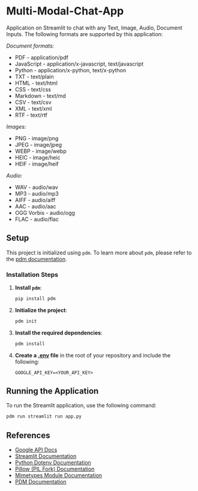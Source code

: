 # Multi-Modal-Chat-App

Application on Streamlit to chat with any Text, Image, Audio, Document Inputs.
The following formats are supported by this application:

*Document formats:*

- PDF - application/pdf
- JavaScript - application/x-javascript, text/javascript
- Python - application/x-python, text/x-python
- TXT - text/plain
- HTML - text/html
- CSS - text/css
- Markdown - text/md
- CSV - text/csv
- XML - text/xml
- RTF - text/rtf


*Images:*

- PNG - image/png
- JPEG - image/jpeg
- WEBP - image/webp
- HEIC - image/heic
- HEIF - image/heif

*Audio:*

- WAV - audio/wav
- MP3 - audio/mp3
- AIFF - audio/aiff
- AAC - audio/aac
- OGG Vorbis - audio/ogg
- FLAC - audio/flac

## Setup

This project is initialized using `pdm`. To learn more about `pdm`, please refer to the [pdm documentation](https://pdm-project.org/en/latest/).

### Installation Steps

1. **Install `pdm`**:
    ```sh
    pip install pdm
    ```

2. **Initialize the project**:
    ```sh
    pdm init
    ```

3. **Install the required dependencies**:
    ```sh
    pdm install
    ```

4. **Create a [.env](http://_vscodecontentref_/2) file** in the root of your repository and include the following:
    ```env
    GOOGLE_API_KEY=<YOUR_API_KEY>
    ```

## Running the Application

To run the Streamlit application, use the following command:
```sh
pdm run streamlit run app.py
```

## References

- [Google API Docs](https://ai.google.dev/gemini-api/docs/document-processing?lang=python)
- [Streamlit Documentation](https://docs.streamlit.io/)
- [Python Dotenv Documentation](https://saurabh-kumar.com/python-dotenv/)
- [Pillow (PIL Fork) Documentation](https://pillow.readthedocs.io/en/stable/)
- [Mimetypes Module Documentation](https://docs.python.org/3/library/mimetypes.html)
- [PDM Documentation](https://pdm-project.org/)

